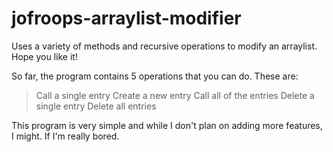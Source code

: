 # jofroops-arraylist-modifier
Uses a variety of methods and recursive operations to modify an arraylist. Hope you like it!

So far, the program contains 5 operations that you can do. These are:
> Call a single entry
> Create a new entry
> Call all of the entries
> Delete a single entry
> Delete all entries

This program is very simple and while I don't plan on adding more features, I might. If I'm really bored.
